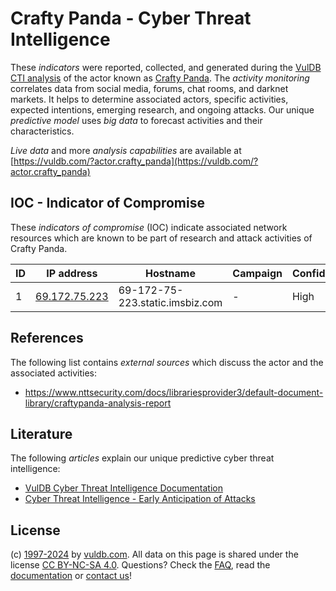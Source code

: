 # Crafty Panda - Cyber Threat Intelligence

These _indicators_ were reported, collected, and generated during the [VulDB CTI analysis](https://vuldb.com/?kb.cti) of the actor known as [Crafty Panda](https://vuldb.com/?actor.crafty_panda). The _activity monitoring_ correlates data from social media, forums, chat rooms, and darknet markets. It helps to determine associated actors, specific activities, expected intentions, emerging research, and ongoing attacks. Our unique _predictive model_ uses _big data_ to forecast activities and their characteristics.

_Live data_ and more _analysis capabilities_ are available at [https://vuldb.com/?actor.crafty_panda](https://vuldb.com/?actor.crafty_panda)

## IOC - Indicator of Compromise

These _indicators of compromise_ (IOC) indicate associated network resources which are known to be part of research and attack activities of Crafty Panda.

ID | IP address | Hostname | Campaign | Confidence
-- | ---------- | -------- | -------- | ----------
1 | [69.172.75.223](https://vuldb.com/?ip.69.172.75.223) | 69-172-75-223.static.imsbiz.com | - | High

## References

The following list contains _external sources_ which discuss the actor and the associated activities:

* https://www.nttsecurity.com/docs/librariesprovider3/default-document-library/craftypanda-analysis-report

## Literature

The following _articles_ explain our unique predictive cyber threat intelligence:

* [VulDB Cyber Threat Intelligence Documentation](https://vuldb.com/?kb.cti)
* [Cyber Threat Intelligence - Early Anticipation of Attacks](https://www.scip.ch/en/?labs.20201022)

## License

(c) [1997-2024](https://vuldb.com/?kb.changelog) by [vuldb.com](https://vuldb.com/?kb.about). All data on this page is shared under the license [CC BY-NC-SA 4.0](https://creativecommons.org/licenses/by-nc-sa/4.0/). Questions? Check the [FAQ](https://vuldb.com/?kb.faq), read the [documentation](https://vuldb.com/?kb) or [contact us](https://vuldb.com/?contact)!
